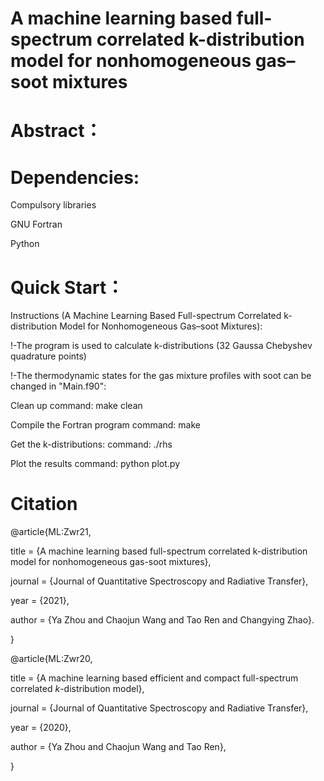 # A machine learning based full-spectrum correlated k-distribution model for nonhomogeneous gas–soot mixtures
# Abstract：



# Dependencies:
Compulsory libraries

GNU Fortran

Python


# Quick Start：
Instructions (A Machine Learning Based Full-spectrum Correlated k-distribution Model for Nonhomogeneous Gas–soot Mixtures):

!-The program is used to calculate k-distributions (32 Gaussa Chebyshev quadrature points)

!-The thermodynamic states for the gas mixture profiles with soot can be changed in "Main.f90":

Clean up
command: make clean

Compile the Fortran program
command: make

Get the k-distributions:
command: ./rhs

Plot the results
command: python plot.py

# Citation

@article{ML:Zwr21,

title = {A machine learning based full-spectrum correlated k-distribution model for nonhomogeneous gas-soot mixtures},

journal = {Journal of Quantitative Spectroscopy and Radiative Transfer},

year = {2021},

author = {Ya Zhou and Chaojun Wang and Tao Ren and Changying Zhao}.

}


@article{ML:Zwr20,

title = {A machine learning based efficient and compact full-spectrum correlated $k$-distribution model},

journal = {Journal of Quantitative Spectroscopy and Radiative Transfer},

year = {2020},

author = {Ya Zhou and Chaojun Wang and Tao Ren},

}

